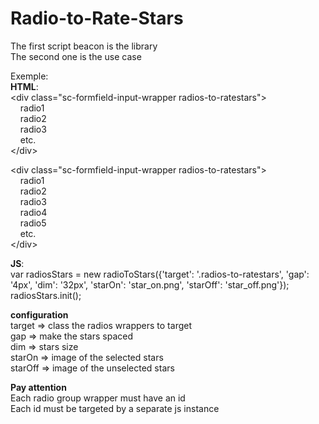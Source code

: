 # Radio-to-Rate-Stars

The first script beacon is the library  
The second one is the use case  

Exemple:  
**HTML**:  
&lt;div class="sc-formfield-input-wrapper radios-to-ratestars"&gt;  
&nbsp;&nbsp;&nbsp;&nbsp;radio1  
&nbsp;&nbsp;&nbsp;&nbsp;radio2  
&nbsp;&nbsp;&nbsp;&nbsp;radio3  
&nbsp;&nbsp;&nbsp;&nbsp;etc.  
&lt;/div&gt;  

&lt;div class="sc-formfield-input-wrapper radios-to-ratestars"&gt;  
&nbsp;&nbsp;&nbsp;&nbsp;radio1  
&nbsp;&nbsp;&nbsp;&nbsp;radio2  
&nbsp;&nbsp;&nbsp;&nbsp;radio3  
&nbsp;&nbsp;&nbsp;&nbsp;radio4  
&nbsp;&nbsp;&nbsp;&nbsp;radio5  
&nbsp;&nbsp;&nbsp;&nbsp;etc.  
&lt;/div&gt;

**JS**:  
var radiosStars = new radioToStars({'target': '.radios-to-ratestars', 'gap': '4px', 'dim': '32px', 'starOn': 'star_on.png', 'starOff': 'star_off.png'});  
radiosStars.init();

**configuration**  
target => class the radios wrappers to target  
gap => make the stars spaced  
dim => stars size  
starOn => image of the selected stars  
starOff => image of the unselected stars

**Pay attention**  
Each radio group wrapper must have an id  
Each id must be targeted by a separate js instance
